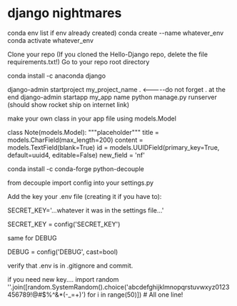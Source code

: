# django nightmares
conda env list if env already created)
conda create --name whatever_env
conda activate whatever_env

Clone your repo
(If you cloned the Hello-Django repo, delete the file requirements.txt!)
Go to your repo root directory

conda install -c anaconda django

django-admin startproject my_project_name .   <-----do not forget . at the end
django-admin startapp my_app name
python manage.py runserver (should show rocket ship on internet link)

make your own class in your app file using models.Model

class Note(models.Model):
    """placeholder"""
    title = models.CharField(max_length=200)
    content = models.TextField(blank=True)
    id = models.UUIDField(primary_key=True, default=uuid4, editable=False)
    new_field = 'nf'

conda install -c conda-forge python-decouple

from decouple import config into your settings.py

Add the key your .env file (creating it if you have to):

SECRET_KEY='...whatever it was in the settings file...'

SECRET_KEY = config('SECRET_KEY')

same for DEBUG

DEBUG = config('DEBUG', cast=bool)

verify that .env is in .gitignore and commit.

if you need new key....
import random
''.join([random.SystemRandom().choice('abcdefghijklmnopqrstuvwxyz0123456789!@#$%^&*(-_=+)') for i in range(50)]) # All one line!


